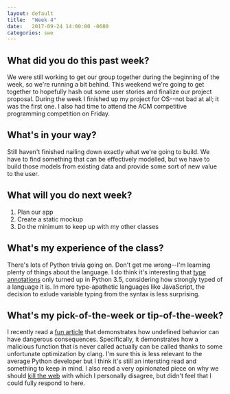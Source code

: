 ```yaml
---
layout: default
title:  "Week 4"
date:   2017-09-24 14:00:00 -0600
categories: swe
---
```


## What did you do this past week?
We were still working to get our group together during the beginning of the week, so we're running a bit behind. This weekend we're going to get together to hopefully hash out some user stories and finalize our project proposal. During the week I finished up my project for OS--not bad at all; it was the first one. I also had time to attend the ACM competitive programming competition on Friday.

## What's in your way?
Still haven't finished nailing down exactly what we're going to build. We have to find something that can be effectively modelled, but we have to build those models from existing data and provide some sort of new value to the user. 

## What will you do next week?
1. Plan our app
2. Create a static mockup
3. Do the minimum to keep up with my other classes

## What's my experience of the class?
There's lots of Python trivia going on. Don't get me wrong--I'm learning plenty of things about the language. I do think it's interesting that [type annotations](https://www.python.org/dev/peps/pep-0484/) only turned up in Python 3.5, considering how strongly typed of a language it is. In more type-apathetic languages like JavaScript, the decision to exlude variable typing from the syntax is less surprising.

## What's my pick-of-the-week or tip-of-the-week?
I recently read a [fun article](https://kristerw.blogspot.com/2017/09/why-undefined-behavior-may-call-never.html) that demonstrates how undefined behavior can have dangerous consequences. Specifically, it demonstrates how a malicious function that is never called actually can be called thanks to some unfortunate optimization by clang. I'm sure this is less relevant to the average Python developer but I think it's still an intersting read and something to keep in mind. I also read a very opinionated piece on why we should [kill the web](https://blog.plan99.net/its-time-to-kill-the-web-974a9fe80c89) with which I personally disagree, but didn't feel that I could fully respond to here. 